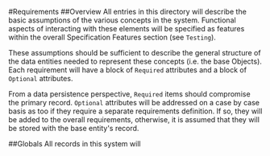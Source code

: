 #Requirements
##Overview
All entries in this directory will describe the basic assumptions of the various concepts in the system.  Functional aspects of interacting with these elements will be specified as features within the overall Specification Features section (see `Testing`).
  
These assumptions should be sufficient to describe the general structure of the data entities needed to represent these concepts (i.e. the base Objects).  Each requirement will have a block of `Required` attributes and a block of `Optional` attributes.

From a data persistence perspective, `Required` items should compromise the primary record.  `Optional` attributes will be addressed on a case by case basis as too if they require a separate requirements definition.  If so, they will be added to the overall requirements, otherwise, it is assumed that they will be stored with the base entity's record.

##Globals
All records in this system will 

